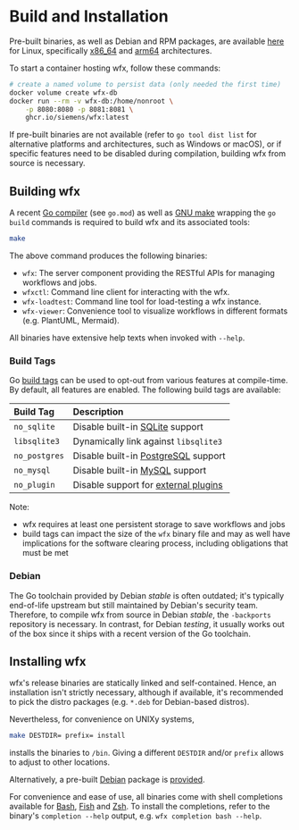 # Build and Installation

Pre-built binaries, as well as Debian and RPM packages, are available [here](https://github.com/siemens/wfx/releases) for Linux, specifically [x86_64](https://go.dev/wiki/MinimumRequirements#amd64) and [arm64](https://go.dev/wiki/MinimumRequirements#arm64) architectures.

To start a container hosting wfx, follow these commands:

```bash
# create a named volume to persist data (only needed the first time)
docker volume create wfx-db
docker run --rm -v wfx-db:/home/nonroot \
    -p 8080:8080 -p 8081:8081 \
    ghcr.io/siemens/wfx:latest
```

If pre-built binaries are not available (refer to `go tool dist list` for alternative platforms and architectures, such
as Windows or macOS), or if specific features need to be disabled during compilation, building wfx from source is
necessary.

## Building wfx

A recent [Go compiler](https://go.dev/) (see `go.mod`) as well as [GNU make](https://www.gnu.org/software/make/) wrapping the `go build` commands is required to build wfx and its associated tools:

```bash
make
```

The above command produces the following binaries:

- `wfx`: The server component providing the RESTful APIs for managing workflows and jobs.
- `wfxctl`: Command line client for interacting with the wfx.
- `wfx-loadtest`: Command line tool for load-testing a wfx instance.
- `wfx-viewer`: Convenience tool to visualize workflows in different formats (e.g. PlantUML, Mermaid).

All binaries have extensive help texts when invoked with `--help`.

### Build Tags

Go [build tags](https://pkg.go.dev/go/build) can be used to opt-out from various features at compile-time.
By default, all features are enabled. The following build tags are available:

| Build Tag    | Description                                                      |
| :----------- | :--------------------------------------------------------------- |
| `no_sqlite`     | Disable built-in [SQLite](https://www.sqlite.org/) support    |
| `libsqlite3` | Dynamically link against `libsqlite3`                            |
| `no_postgres`   | Disable built-in [PostgreSQL](https://www.postgresql.org) support |
| `no_mysql`      | Disable built-in [MySQL](https://www.mysql.com/) support          |
| `no_plugin`     | Disable support for [external plugins](operations.md#plugins)     |

Note:

- wfx requires at least one persistent storage to save workflows and jobs
- build tags can impact the size of the `wfx` binary file and may as well have implications for the software clearing process, including obligations that must be met

### Debian

The Go toolchain provided by Debian _stable_ is often outdated; it's typically end-of-life upstream but still maintained
by Debian's security team. Therefore, to compile wfx from source in Debian _stable_, the `-backports` repository is
necessary. In contrast, for Debian _testing_, it usually works out of the box since it ships with a recent version of
the Go toolchain.

## Installing wfx

wfx's release binaries are statically linked and self-contained.
Hence, an installation isn't strictly necessary, although if available, it's recommended to pick the distro packages (e.g. `*.deb` for Debian-based distros).

Nevertheless, for convenience on UNIXy systems,

```bash
make DESTDIR= prefix= install
```

installs the binaries to `/bin`.
Giving a different `DESTDIR` and/or `prefix` allows to adjust to other locations.

Alternatively, a pre-built [Debian](https://www.debian.org) package is [provided](https://github.com/siemens/wfx/releases).

For convenience and ease of use, all binaries come with shell completions available for [Bash](https://www.gnu.org/software/bash/), [Fish](https://fishshell.com) and [Zsh](https://www.zsh.org).
To install the completions, refer to the binary's `completion --help` output, e.g. `wfx completion bash --help`.

